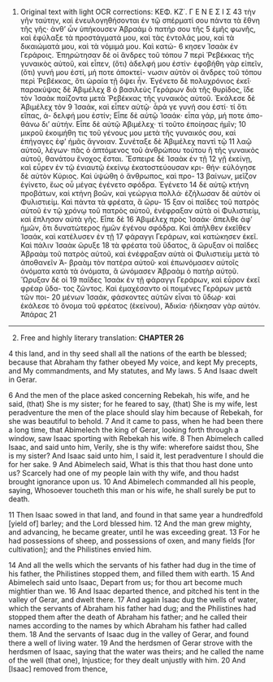 1. Original text with light OCR corrections:
ΚΕΦ. ΚΖ΄. Γ Ε Ν Ε Σ Ι Σ 43
τὴν γῆν ταύτην, καὶ ἐνευλογηθήσονται ἐν τῷ σπέρματί σου πάντα
τὰ ἔθνη τῆς γῆς· ἀνθ’ ὧν ὑπήκουσεν Ἀβραὰμ ὁ πατήρ σου τῆς 5
ἐμῆς φωνῆς, καὶ ἐφύλαξε τὰ προστάγματά μου, καὶ τὰς ἐντολάς
μου, καὶ τὰ δικαιώματά μου, καὶ τὰ νόμιμά μου. Καὶ κατώ- 6
κησεν Ἰσαὰκ ἐν Γεράροις. Ἐπηρώτησαν δὲ οἱ ἄνδρες τοῦ τόπου 7
περὶ Ῥεβέκκας τῆς γυναικὸς αὐτοῦ, καὶ εἶπεν, (ὅτι) ἀδελφή μου
ἐστίν· ἐφοβήθη γὰρ εἰπεῖν, (ὅτι) γυνή μου ἐστί, μή ποτε ἀποκτεί-
νωσιν αὐτὸν οἱ ἄνδρες τοῦ τόπου περὶ Ῥεβέκκας, ὅτι ὡραία τῇ
ὄψει ἦν. Ἐγένετο δὲ πολυχρόνιος ἐκεῖ· παρακύψας δὲ Ἀβιμέλεχ 8
ὁ βασιλεὺς Γεράρων διὰ τῆς θυρίδος, ἴδε τὸν Ἰσαὰκ παίζοντα
μετὰ Ῥεβέκκας τῆς γυναικὸς αὐτοῦ. Ἐκάλεσε δὲ Ἀβιμέλεχ τὸν 9
Ἰσαάκ, καὶ εἶπεν αὐτῷ· ἆρά γε γυνή σου ἐστί· τί ὅτι εἴπας, ἀ-
δελφή μου ἐστίν; Εἶπε δὲ αὐτῷ Ἰσαάκ· εἶπα γάρ, μή ποτε ἀπο-
θάνω δι’ αὐτήν. Εἶπε δὲ αὐτῷ Ἀβιμέλεχ· τί τοῦτο ἐποίησας ἡμῖν; 10
μικροῦ ἐκοιμήθη τις τοῦ γένους μου μετὰ τῆς γυναικός σου, καὶ
ἐπήγαγες ἐφ’ ἡμᾶς ἄγνοιαν. Συνέταξε δὲ Ἀβιμέλεχ παντὶ τῷ 11
λαῷ αὐτοῦ, λέγων· πᾶς ὁ ἁπτόμενος τοῦ ἀνθρώπου τούτου ἢ τῆς
γυναικὸς αὐτοῦ, θανάτου ἔνοχος ἔσται. Ἔσπειρε δὲ Ἰσαὰκ ἐν τῇ 12
γῇ ἐκείνῃ, καὶ εὗρεν ἐν τῷ ἐνιαυτῷ ἐκείνῳ ἑκατοστεύουσαν κρι-
θήν· εὐλόγησε δὲ αὐτὸν Κύριος. Καὶ ὑψώθη ὁ ἄνθρωπος, καὶ προ- 13
βαίνων, μεῖζον ἐγίνετο, ἕως οὗ μέγας ἐγένετο σφόδρα. Ἐγένετο 14
δὲ αὐτῷ κτήνη προβάτων, καὶ κτήνη βοῶν, καὶ γεώργια πολλά·
ἐζήλωσαν δὲ αὐτὸν οἱ Φυλιστιείμ. Καὶ πάντα τὰ φρέατα, ἃ ὤρυ- 15
ξαν οἱ παῖδες τοῦ πατρὸς αὐτοῦ ἐν τῷ χρόνῳ τοῦ πατρὸς αὐτοῦ,
ἐνέφραξαν αὐτὰ οἱ Φυλιστιείμ, καὶ ἔπλησαν αὐτὰ γῆς. Εἶπε δὲ 16
Ἀβιμέλεχ πρὸς Ἰσαάκ· ἄπελθε ἀφ’ ἡμῶν, ὅτι δυνατώτερος ἡμῶν
ἐγένου σφόδρα. Καὶ ἀπῆλθεν ἐκεῖθεν Ἰσαάκ, καὶ κατέλυσεν ἐν τῇ 17
φάραγγι Γεράρων, καὶ κατώκησεν ἐκεῖ. Καὶ πάλιν Ἰσαὰκ ὤρυξε 18
τὰ φρέατα τοῦ ὕδατος, ἃ ὤρυξαν οἱ παῖδες Ἀβραὰμ τοῦ πατρὸς
αὐτοῦ, καὶ ἐνέφραξαν αὐτὰ οἱ Φυλιστιείμ μετὰ τὸ ἀποθανεῖν Ἀ-
βραὰμ τὸν πατέρα αὐτοῦ· καὶ ἐπωνόμασεν αὐτοῖς ὀνόματα κατὰ
τὰ ὀνόματα, ἃ ὠνόμασεν Ἀβραὰμ ὁ πατὴρ αὐτοῦ. Ὤρυξαν δὲ οἱ 19
παῖδες Ἰσαὰκ ἐν τῇ φάραγγι Γεράρων, καὶ εὗρον ἐκεῖ φρέαρ ὕδα-
τος ζῶντος. Καὶ ἐμαχέσαντο οἱ ποιμένες Γεράρων μετὰ τῶν ποι- 20
μένων Ἰσαάκ, φάσκοντες αὐτῶν εἶναι τὸ ὕδωρ· καὶ ἐκάλεσε τὸ
ὄνομα τοῦ φρέατος (ἐκείνου), Ἀδικία· ἠδίκησαν γὰρ αὐτόν. Ἀπάρας 21

---

2. Free and highly literary translation:
**CHAPTER 26**

4 this land, and in thy seed shall all the nations of the earth be blessed; because that Abraham thy father obeyed My voice, and kept My precepts, and My commandments, and My statutes, and My laws.
5 And Isaac dwelt in Gerar.

6 And the men of the place asked concerning Rebekah, his wife, and he said, (that) She is my sister; for he feared to say, (that) She is my wife, lest peradventure the men of the place should slay him because of Rebekah, for she was beautiful to behold.
7 And it came to pass, when he had been there a long time, that Abimelech the king of Gerar, looking forth through a window, saw Isaac sporting with Rebekah his wife.
8 Then Abimelech called Isaac, and said unto him, Verily, she is thy wife: wherefore saidst thou, She is my sister? And Isaac said unto him, I said it, lest peradventure I should die for her sake.
9 And Abimelech said, What is this that thou hast done unto us? Scarcely had one of my people lain with thy wife, and thou hadst brought ignorance upon us.
10 And Abimelech commanded all his people, saying, Whosoever toucheth this man or his wife, he shall surely be put to death.

11 Then Isaac sowed in that land, and found in that same year a hundredfold [yield of] barley; and the Lord blessed him.
12 And the man grew mighty, and advancing, he became greater, until he was exceeding great.
13 For he had possessions of sheep, and possessions of oxen, and many fields [for cultivation]; and the Philistines envied him.

14 And all the wells which the servants of his father had dug in the time of his father, the Philistines stopped them, and filled them with earth.
15 And Abimelech said unto Isaac, Depart from us; for thou art become much mightier than we.
16 And Isaac departed thence, and pitched his tent in the valley of Gerar, and dwelt there.
17 And again Isaac dug the wells of water, which the servants of Abraham his father had dug; and the Philistines had stopped them after the death of Abraham his father; and he called their names according to the names by which Abraham his father had called them.
18 And the servants of Isaac dug in the valley of Gerar, and found there a well of living water.
19 And the herdsmen of Gerar strove with the herdsmen of Isaac, saying that the water was theirs; and he called the name of the well (that one), Injustice; for they dealt unjustly with him.
20 And [Isaac] removed from thence,